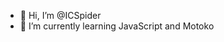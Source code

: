 - 👋 Hi, I’m @ICSpider
- 🌱 I’m currently learning JavaScript and Motoko

<!---
ICSpider/ICSpider is a ✨ special ✨ repository because its `README.md` (this file) appears on your GitHub profile.
You can click the Preview link to take a look at your changes.
--->
